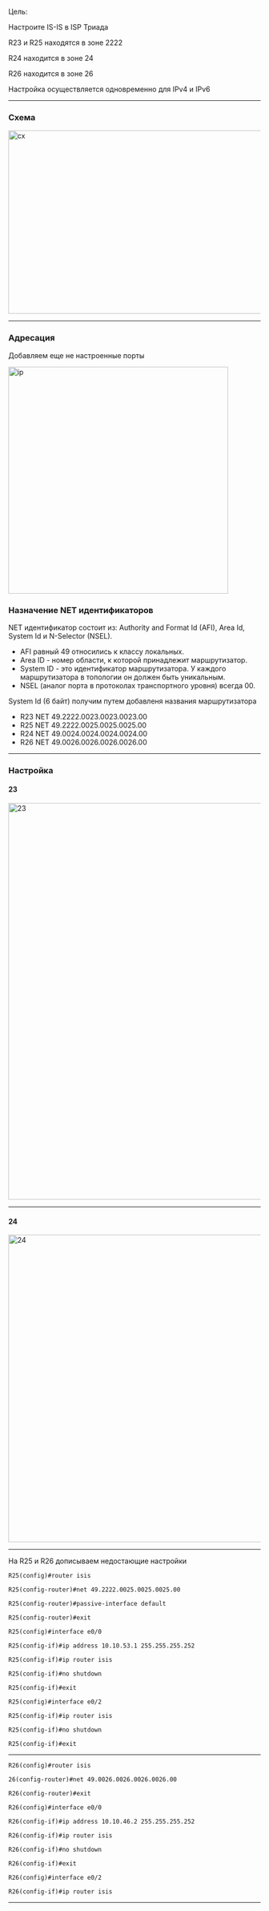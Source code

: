Цель: 

Настроите IS-IS в ISP Триада

R23 и R25 находятся в зоне 2222

R24 находится в зоне 24

R26 находится в зоне 26

Настройка осуществляется одновременно для IPv4 и IPv6


---
### Схема

<img width="510" height="366" alt="сх" src="https://github.com/user-attachments/assets/03c3c660-0956-46da-83b3-b19deb813717" />

---
### Адресация

Добавляем еще не настроенные порты

<img width="439" height="453" alt="ip" src="https://github.com/user-attachments/assets/649c59e6-4c58-457a-96c4-e8a53253b62d" />



### Назначение NET идентификаторов
NET идентификатор состоит из: Authority and Format Id (AFI), Area Id, System Id и N-Selector (NSEL).

* AFI равный 49 относились к классу локальных.
* Area ID - номер области, к которой принадлежит маршрутизатор.
* System ID - это идентификатор маршрутизатора. У каждого маршрутизатора в топологии он должен быть уникальным.
* NSEL (аналог порта в протоколах транспортного уровня) всегда 00.

System Id (6 байт) получим путем добавленя названия маршрутизатора

* R23 NET 49.2222.0023.0023.0023.00
* R25 NET 49.2222.0025.0025.0025.00
* R24 NET 49.0024.0024.0024.0024.00
* R26 NET 49.0026.0026.0026.0026.00

---
### Настройка

#### 23 

<img width="957" height="792" alt="23" src="https://github.com/user-attachments/assets/c55f35f7-cc71-4b4e-95f3-23aaeef50858" />

---
#### 24

<img width="959" height="614" alt="24" src="https://github.com/user-attachments/assets/0f85a39c-3e21-49af-b0da-8645e7567540" />

---

На R25 и R26 дописываем недостающие настройки 

```R25(config)#router isis```

```R25(config-router)#net 49.2222.0025.0025.0025.00```

```R25(config-router)#passive-interface default```

```R25(config-router)#exit```

```R25(config)#interface e0/0```

```R25(config-if)#ip address 10.10.53.1 255.255.255.252```

```R25(config-if)#ip router isis```

```R25(config-if)#no shutdown```

```R25(config-if)#exit```

```R25(config)#interface e0/2```

```R25(config-if)#ip router isis```

```R25(config-if)#no shutdown```

```R25(config-if)#exit```

---

```R26(config)#router isis```

```26(config-router)#net 49.0026.0026.0026.0026.00```

```R26(config-router)#exit```

```R26(config)#interface e0/0```

```R26(config-if)#ip address 10.10.46.2 255.255.255.252```

```R26(config-if)#ip router isis```

```R26(config-if)#no shutdown```

```R26(config-if)#exit```

```R26(config)#interface e0/2```

```R26(config-if)#ip router isis```


---




